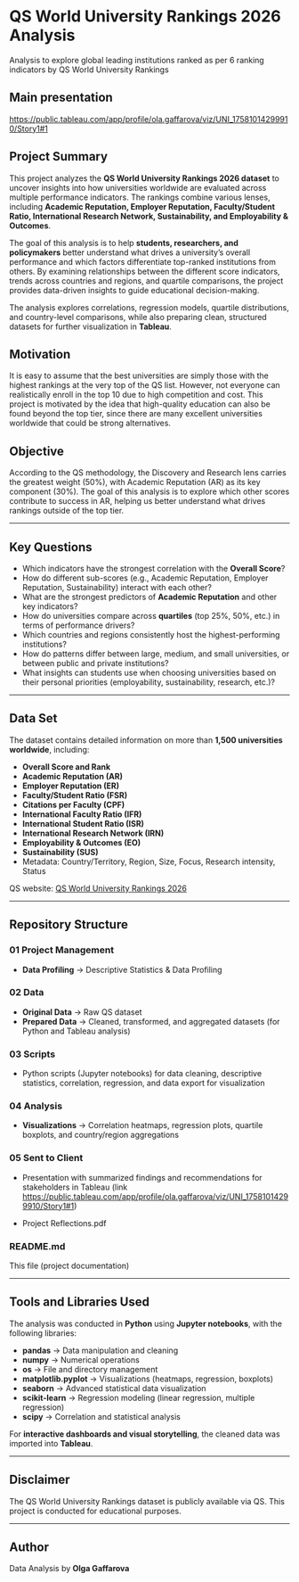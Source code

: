 # QS World University Rankings 2026 Analysis  
Analysis to explore global leading institutions ranked as per 6 ranking indicators by QS World University Rankings

## Main presentation
https://public.tableau.com/app/profile/ola.gaffarova/viz/UNI_17581014299910/Story1#1

## Project Summary  
This project analyzes the **QS World University Rankings 2026 dataset** to uncover insights into how universities worldwide are evaluated across multiple performance indicators. The rankings combine various lenses, including **Academic Reputation, Employer Reputation, Faculty/Student Ratio, International Research Network, Sustainability, and Employability & Outcomes**.  

The goal of this analysis is to help **students, researchers, and policymakers** better understand what drives a university’s overall performance and which factors differentiate top-ranked institutions from others. By examining relationships between the different score indicators, trends across countries and regions, and quartile comparisons, the project provides data-driven insights to guide educational decision-making.  

The analysis explores correlations, regression models, quartile distributions, and country-level comparisons, while also preparing clean, structured datasets for further visualization in **Tableau**.  

## Motivation
It is easy to assume that the best universities are simply those with the highest rankings at the very top of the QS list.
However, not everyone can realistically enroll in the top 10 due to high competition and cost. This project is motivated by the idea that high-quality education can also be found beyond the top tier, since there are many excellent universities worldwide that could be strong alternatives.

## Objective
According to the QS methodology, the Discovery and Research lens carries the greatest weight (50%), with Academic Reputation (AR) as its key component (30%).
The goal of this analysis is to explore which other scores contribute to success in AR, helping us better understand what drives rankings outside of the top tier.

---

## Key Questions  
- Which indicators have the strongest correlation with the **Overall Score**?  
- How do different sub-scores (e.g., Academic Reputation, Employer Reputation, Sustainability) interact with each other?  
- What are the strongest predictors of **Academic Reputation** and other key indicators?  
- How do universities compare across **quartiles** (top 25%, 50%, etc.) in terms of performance drivers?  
- Which countries and regions consistently host the highest-performing institutions?  
- How do patterns differ between large, medium, and small universities, or between public and private institutions?  
- What insights can students use when choosing universities based on their personal priorities (employability, sustainability, research, etc.)?  

---

## Data Set  
The dataset contains detailed information on more than **1,500 universities worldwide**, including:  
- **Overall Score and Rank**  
- **Academic Reputation (AR)**  
- **Employer Reputation (ER)**  
- **Faculty/Student Ratio (FSR)**  
- **Citations per Faculty (CPF)**  
- **International Faculty Ratio (IFR)**  
- **International Student Ratio (ISR)**  
- **International Research Network (IRN)**  
- **Employability & Outcomes (EO)**  
- **Sustainability (SUS)**  
- Metadata: Country/Territory, Region, Size, Focus, Research intensity, Status  

QS website: [QS World University Rankings 2026](https://www.topuniversities.com/world-university-rankings)  

---

## Repository Structure  

### 01 Project Management  
- **Data Profiling** → Descriptive Statistics & Data Profiling   

### 02 Data  
- **Original Data** → Raw QS dataset  
- **Prepared Data** → Cleaned, transformed, and aggregated datasets (for Python and Tableau analysis)  

### 03 Scripts  
- Python scripts (Jupyter notebooks) for data cleaning, descriptive statistics, correlation, regression, and data export for visualization  

### 04 Analysis  
- **Visualizations** → Correlation heatmaps, regression plots, quartile boxplots, and country/region aggregations 

### 05 Sent to Client  
- Presentation with summarized findings and recommendations for stakeholders in Tableau (link https://public.tableau.com/app/profile/ola.gaffarova/viz/UNI_17581014299910/Story1#1)
  
- Project Reflections.pdf

### README.md  
This file (project documentation)  

---

## Tools and Libraries Used  
The analysis was conducted in **Python** using **Jupyter notebooks**, with the following libraries:  

- **pandas** → Data manipulation and cleaning  
- **numpy** → Numerical operations  
- **os** → File and directory management  
- **matplotlib.pyplot** → Visualizations (heatmaps, regression, boxplots)  
- **seaborn** → Advanced statistical data visualization  
- **scikit-learn** → Regression modeling (linear regression, multiple regression)  
- **scipy** → Correlation and statistical analysis  

For **interactive dashboards and visual storytelling**, the cleaned data was imported into **Tableau**.  

---

## Disclaimer  
The QS World University Rankings dataset is publicly available via QS. This project is conducted for educational purposes.  

---

## Author  
Data Analysis by **Olga Gaffarova**  
